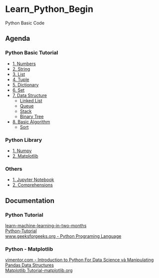 # Learn_Python_Begin
Python Basic Code

## Agenda
   ### Python Basic Tutorial
   - [1. Numbers](https://github.com/ChrisZangNam/Learn_Python_Begin/tree/master/Numbers)
   - [2. String](https://github.com/ChrisZangNam/Learn_Python_Begin/tree/master/String)
   - [3. List](https://github.com/ChrisZangNam/Learn_Python_Begin/tree/master/List)
   - [4. Tuple](https://github.com/ChrisZangNam/Learn_Python_Begin/tree/master/Tuple)
   - [5. Dictionary](https://github.com/ChrisZangNam/Learn_Python_Begin/tree/master/Dictionary)
   - [6. Set](https://github.com/ChrisZangNam/Learn_Python_Begin/tree/master/Set)
   - [7. Data Structure]()
     * [Linked List](https://github.com/ChrisZangNam/Learn_Python_Begin/tree/master/Linked-List)
     * [Queue](https://github.com/ChrisZangNam/Learn_Python_Begin/tree/master/Queue)
     * [Stack](https://github.com/ChrisZangNam/Learn_Python_Begin/tree/master/Stack)
     * [Binary Tree](https://github.com/ChrisZangNam/Learn_Python_Begin/tree/master/Binary-Tree)
   - [8. Basic Algorithm]()
     * [Sort](https://github.com/ChrisZangNam/Learn_Python_Begin/tree/master/Algorithm/Sort)

   ### Python Library
   - [1. Numpy](https://github.com/ChrisZangNam/Learn_Python_Begin/tree/master/Numpy)
   - [2. Matplotlib](https://github.com/ChrisZangNam/Learn_Python_Begin/tree/master/Matplotlib)
   
   ### Others
   - [1. Jupyter Notebook](https://github.com/ChrisZangNam/Learn_Python_Begin/tree/master/Jupyter-Notebook)
   - [2. Comprehensions](https://github.com/ChrisZangNam/Learn_Python_Begin/tree/master/Comprehensions)

## Documentation
  
  ### Python Tutorial
 [learn-machine-learning-in-two-months](https://github.com/bangoc123/learn-machine-learning-in-two-months)\
 [Python-Tutorial](https://www.tutorialspoint.com/python/index.htm)\
 [www.geeksforgeeks.org - Python Programing Language](https://www.geeksforgeeks.org/python-programming-language/)
  
  
  ### Python - Matplotlib
  [vimentor.com - Introduction to Python For Data Science và Manipulating Pandas Data Structures](https://vimentor.com/vi/lesson/1-mo-dau-2)\
  [Matplotlib Tutorial-matplotlib.org](https://matplotlib.org/tutorials/index.html)

